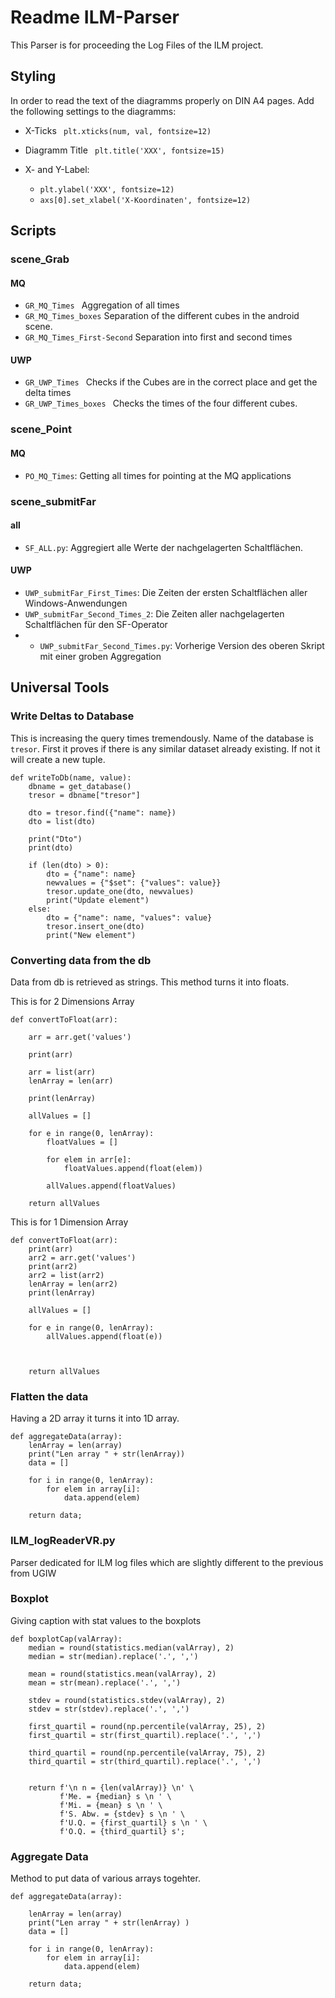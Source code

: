 # Readme ILM-Parser

This Parser is for proceeding the Log Files of the ILM project.

## Styling
In order to read the text of the diagramms properly on DIN A4 pages. 
Add the following settings to the diagramms: 
- X-Ticks `` plt.xticks(num, val, fontsize=12)``

- Diagramm Title `` plt.title('XXX', fontsize=15)``

- X- and Y-Label: 
  - ``plt.ylabel('XXX', fontsize=12)``
  - ``axs[0].set_xlabel('X-Koordinaten', fontsize=12)``

## Scripts

### scene_Grab

#### MQ
- ``GR_MQ_Times `` Aggregation of all times
- `` GR_MQ_Times_boxes `` Separation of the different cubes in the android scene.
- `` GR_MQ_Times_First-Second `` Separation into first and second times


#### UWP
- ``GR_UWP_Times `` Checks if the Cubes are in the correct place and get the delta times 
- ``GR_UWP_Times_boxes `` Checks the times of the four different cubes.

### scene_Point

#### MQ
- ``PO_MQ_Times``: Getting all times for pointing at the MQ applications

### scene_submitFar


#### all
- ```SF_ALL.py```: Aggregiert alle Werte der nachgelagerten Schaltflächen.

#### UWP

- ``UWP_submitFar_First_Times``: Die Zeiten der ersten Schaltflächen aller Windows-Anwendungen
- ``UWP_submitFar_Second_Times_2``: Die Zeiten aller nachgelagerten Schaltflächen für den SF-Operator
- - ``UWP_submitFar_Second_Times.py``: Vorherige Version des oberen Skript mit einer groben Aggregation



## Universal Tools

### Write Deltas to Database 
This is increasing the query times tremendously.
Name of the database is `tresor`. 
First it proves if there is any similar dataset already existing. If not it will create a new tuple.

```
def writeToDb(name, value):
    dbname = get_database()
    tresor = dbname["tresor"]

    dto = tresor.find({"name": name})
    dto = list(dto)

    print("Dto")
    print(dto)

    if (len(dto) > 0):
        dto = {"name": name}
        newvalues = {"$set": {"values": value}}
        tresor.update_one(dto, newvalues)
        print("Update element")
    else:
        dto = {"name": name, "values": value}
        tresor.insert_one(dto)
        print("New element")

```

### Converting data from the db
Data from db is retrieved as strings. This method turns it into floats.


This is for 2 Dimensions Array
```
def convertToFloat(arr):

    arr = arr.get('values')

    print(arr)

    arr = list(arr)
    lenArray = len(arr)

    print(lenArray)

    allValues = []

    for e in range(0, lenArray):
        floatValues = []

        for elem in arr[e]:
            floatValues.append(float(elem))

        allValues.append(floatValues)

    return allValues
```


This is for 1 Dimension Array
```
def convertToFloat(arr):
    print(arr)
    arr2 = arr.get('values')
    print(arr2)
    arr2 = list(arr2)
    lenArray = len(arr2)
    print(lenArray)

    allValues = []

    for e in range(0, lenArray):
        allValues.append(float(e))



    return allValues
```


### Flatten the data 
Having a 2D array it turns it into 1D array.
```
def aggregateData(array):
    lenArray = len(array)
    print("Len array " + str(lenArray))
    data = []

    for i in range(0, lenArray):
        for elem in array[i]:
            data.append(elem)

    return data;
 ```

### ILM_logReaderVR.py
Parser dedicated for ILM log files which are slightly different to the previous from UGIW



### Boxplot
Giving caption with stat values to the boxplots
```
def boxplotCap(valArray):
    median = round(statistics.median(valArray), 2)
    median = str(median).replace('.', ',')

    mean = round(statistics.mean(valArray), 2)
    mean = str(mean).replace('.', ',')

    stdev = round(statistics.stdev(valArray), 2)
    stdev = str(stdev).replace('.', ',')

    first_quartil = round(np.percentile(valArray, 25), 2)
    first_quartil = str(first_quartil).replace('.', ',')

    third_quartil = round(np.percentile(valArray, 75), 2)
    third_quartil = str(third_quartil).replace('.', ',')


    return f'\n n = {len(valArray)} \n' \
           f'Me. = {median} s \n ' \
           f'Mi. = {mean} s \n ' \
           f'S. Abw. = {stdev} s \n ' \
           f'U.Q. = {first_quartil} s \n ' \
           f'O.Q. = {third_quartil} s';
```

### Aggregate Data
Method to put data of various arrays togehter.
```
def aggregateData(array):

    lenArray = len(array)
    print("Len array " + str(lenArray) )
    data = []

    for i in range(0, lenArray):
        for elem in array[i]:
            data.append(elem)

    return data;
```